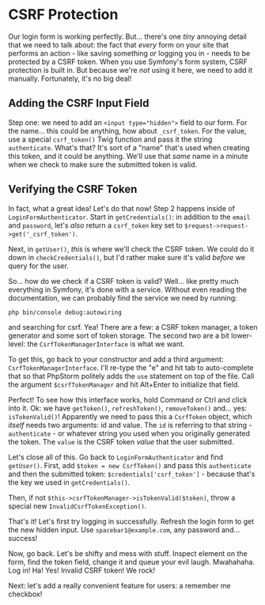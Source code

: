 # CSRF Protection

Our login form is working perfectly. But... there's one *tiny* annoying detail that
we need to talk about: the fact that *every* form on your site that performs an
action - like saving something *or* logging you in - needs to be protected by a
CSRF token. When you use Symfony's form system, CSRF protection is built in. But
because we're *not* using it here, we need to add it manually. Fortunately, it's
no big deal!

## Adding the CSRF Input Field

Step one: we need to add an `<input type="hidden">` field to our form. For the
name... this could be anything, how about `_csrf_token`. For the value, use a special
`csrf_token()` Twig function and pass it the string `authenticate`. What's that?
It's sort of a "name" that's used when creating this token, and it could be anything.
We'll use that *same* name in a minute when we check to make sure the submitted
token is valid.

## Verifying the CSRF Token

In fact, what a great idea! Let's do that now! Step 2 happens inside of `LoginFormAuthenticator`.
Start in `getCredentials()`: in addition to the `email` and `password`, let's *also*
return a `csrf_token` key set to `$request->request->get('_csrf_token')`.

Next, in `getUser()`, *this* is where we'll check the CSRF token. We could do it
down in `checkCredentials()`, but I'd rather make sure it's valid *before* we
query for the user.

So... how do we check if a CSRF token is valid? Well... like pretty much everything
in Symfony, it's done with a service. Without even reading the documentation, we
can probably find the service we need by running:

```terminal
php bin/console debug:autowiring
```

and searching for csrf. Yea! There are a few: a CSRF token manager, a token
generator and some sort of token storage. The second two are a bit lower-level:
the `CsrfTokenManagerInterface` is what we want.

To get this, go back to your constructor and add a third argument: `CsrfTokenManagerInterface`.
I'll re-type the "e" and hit tab to auto-complete that so that PhpStorm politely
adds the `use` statement on top of the file. Call the argument `$csrfTokenManager`
and hit Alt+Enter to initialize that field.

Perfect! To see how this interface works, hold Command or Ctrl and click into it.
Ok: we have `getToken()`, `refreshToken()`, `removeToken()` and... yes:
`isTokenValid()`! Apparently we need to pass this a `CsrfToken` object, which *itself*
needs two arguments: id and value. The `id` is referring to that string - `authenticate` -
or whatever string you used when you originally generated the token. The `value`
is the CSRF token *value* that the user submitted.

Let's close all of this. Go back to `LoginFormAuthenticator` and find `getUser()`.
First, add `$token = new CsrfToken()` and pass this `authenticate` and then the
submitted token: `$credentials['csrf_token']` - because that's the key we used
in `getCredentials()`.

Then, if not `$this->csrfTokenManager->isTokenValid($token)`, throw a special
new `InvalidCsrfTokenException()`. 

That's it! Let's first try logging in successfully. Refresh the login form to get
the new hidden input. Use `spacebar1@example.com`, any password and... success!

Now, go back. Let's be shifty and mess with stuff. Inspect element on the form,
find the token field, change it and queue your evil laugh. Mwahahaha. Log in!
Ha! Yes! Invalid CSRF token! We rock!

Next: let's add a really convenient feature for users: a remember me checkbox!
